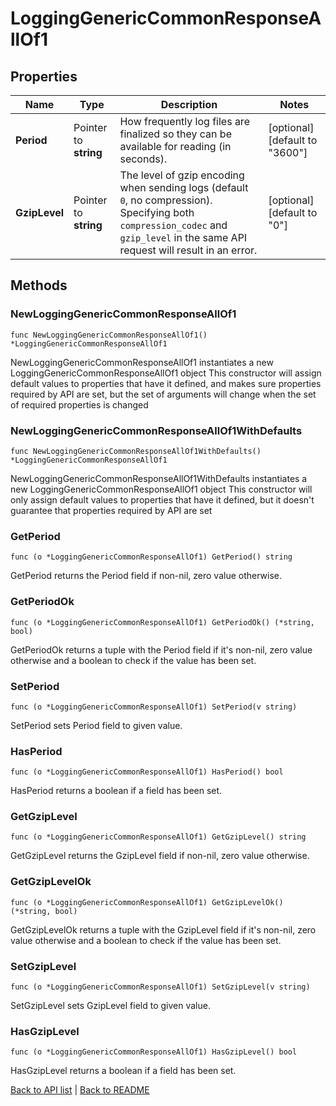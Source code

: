 # LoggingGenericCommonResponseAllOf1

## Properties

Name | Type | Description | Notes
------------ | ------------- | ------------- | -------------
**Period** | Pointer to **string** | How frequently log files are finalized so they can be available for reading (in seconds). | [optional] [default to "3600"]
**GzipLevel** | Pointer to **string** | The level of gzip encoding when sending logs (default `0`, no compression). Specifying both `compression_codec` and `gzip_level` in the same API request will result in an error. | [optional] [default to "0"]

## Methods

### NewLoggingGenericCommonResponseAllOf1

`func NewLoggingGenericCommonResponseAllOf1() *LoggingGenericCommonResponseAllOf1`

NewLoggingGenericCommonResponseAllOf1 instantiates a new LoggingGenericCommonResponseAllOf1 object
This constructor will assign default values to properties that have it defined,
and makes sure properties required by API are set, but the set of arguments
will change when the set of required properties is changed

### NewLoggingGenericCommonResponseAllOf1WithDefaults

`func NewLoggingGenericCommonResponseAllOf1WithDefaults() *LoggingGenericCommonResponseAllOf1`

NewLoggingGenericCommonResponseAllOf1WithDefaults instantiates a new LoggingGenericCommonResponseAllOf1 object
This constructor will only assign default values to properties that have it defined,
but it doesn't guarantee that properties required by API are set

### GetPeriod

`func (o *LoggingGenericCommonResponseAllOf1) GetPeriod() string`

GetPeriod returns the Period field if non-nil, zero value otherwise.

### GetPeriodOk

`func (o *LoggingGenericCommonResponseAllOf1) GetPeriodOk() (*string, bool)`

GetPeriodOk returns a tuple with the Period field if it's non-nil, zero value otherwise
and a boolean to check if the value has been set.

### SetPeriod

`func (o *LoggingGenericCommonResponseAllOf1) SetPeriod(v string)`

SetPeriod sets Period field to given value.

### HasPeriod

`func (o *LoggingGenericCommonResponseAllOf1) HasPeriod() bool`

HasPeriod returns a boolean if a field has been set.

### GetGzipLevel

`func (o *LoggingGenericCommonResponseAllOf1) GetGzipLevel() string`

GetGzipLevel returns the GzipLevel field if non-nil, zero value otherwise.

### GetGzipLevelOk

`func (o *LoggingGenericCommonResponseAllOf1) GetGzipLevelOk() (*string, bool)`

GetGzipLevelOk returns a tuple with the GzipLevel field if it's non-nil, zero value otherwise
and a boolean to check if the value has been set.

### SetGzipLevel

`func (o *LoggingGenericCommonResponseAllOf1) SetGzipLevel(v string)`

SetGzipLevel sets GzipLevel field to given value.

### HasGzipLevel

`func (o *LoggingGenericCommonResponseAllOf1) HasGzipLevel() bool`

HasGzipLevel returns a boolean if a field has been set.


[Back to API list](../README.md#documentation-for-api-endpoints) | [Back to README](../README.md)
